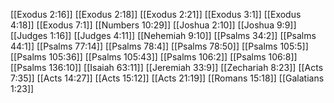 [[Exodus 2:16]]
[[Exodus 2:18]]
[[Exodus 2:21]]
[[Exodus 3:1]]
[[Exodus 4:18]]
[[Exodus 7:1]]
[[Numbers 10:29]]
[[Joshua 2:10]]
[[Joshua 9:9]]
[[Judges 1:16]]
[[Judges 4:11]]
[[Nehemiah 9:10]]
[[Psalms 34:2]]
[[Psalms 44:1]]
[[Psalms 77:14]]
[[Psalms 78:4]]
[[Psalms 78:50]]
[[Psalms 105:5]]
[[Psalms 105:36]]
[[Psalms 105:43]]
[[Psalms 106:2]]
[[Psalms 106:8]]
[[Psalms 136:10]]
[[Isaiah 63:11]]
[[Jeremiah 33:9]]
[[Zechariah 8:23]]
[[Acts 7:35]]
[[Acts 14:27]]
[[Acts 15:12]]
[[Acts 21:19]]
[[Romans 15:18]]
[[Galatians 1:23]]
